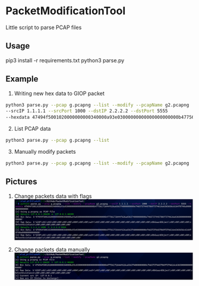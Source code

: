 # PacketModificationTool
Little script to parse PCAP files


## Usage
pip3 install -r requirements.txt
python3 parse.py

## Example

1) Writing new hex data to GIOP packet
```bash
python3 parse.py --pcap g.pcapng --list --modify --pcapName g2.pcapng 
--srcIP 1.1.1.1 --srcPort 1000 --dstIP 2.2.2.2 --dstPort 5555
--hexdata 47494f5001020000000000340000a93e03000000000000000000000b47756172644f626a656374000000000e746573744578697374616e6365656c616470740a00000000000000
```
2) List PCAP data
```bash
python3 parse.py --pcap g.pcapng --list
```
3) Manually modify packets
```bash
python3 parse.py --pcap g.pcapng --list --modify --pcapName g2.pcapng
```

## Pictures
1) Change packets data with flags
![alt text](https://github.com/Sh3lldor/PacketModificationTool/blob/main/Pics/1.PNG)

2) Change packets data manually
![alt text](https://github.com/Sh3lldor/PacketModificationTool/blob/main/Pics/2.PNG)
